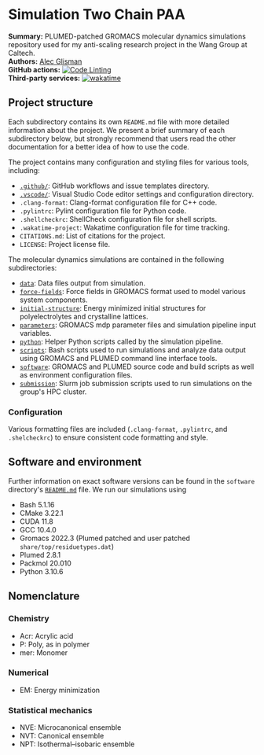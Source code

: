 # Simulation Two Chain PAA

**Summary:** PLUMED-patched GROMACS molecular dynamics simulations repository used for my anti-scaling research project in the Wang Group at Caltech.  
**Authors:** [Alec Glisman](https://github.com/alec-glisman)  
**GitHub actions:**
[![Code Linting](https://github.com/alec-glisman/Simulation-Two-Chain-PAA/actions/workflows/code-linting.yml/badge.svg)](https://github.com/alec-glisman/Simulation-Two-Chain-PAA/actions/workflows/code-linting.yml)  
**Third-party services:**
[![wakatime](https://wakatime.com/badge/github/alec-glisman/gromacs.svg)](https://wakatime.com/badge/github/alec-glisman/gromacs)  

## Project structure

Each subdirectory contains its own `README.md` file with more detailed information about the project.
We present a brief summary of each subdirectory below, but strongly recommend that users read the other documentation for a better idea of how to use the code.

The project contains many configuration and styling files for various tools, including:

* [`.github/`](./.github/READ.md): GitHub workflows and issue templates directory.
* [`.vscode/`](./.vscode/README.md): Visual Studio Code editor settings and configuration directory.
* `.clang-format`: Clang-format configuration file for C++ code.
* `.pylintrc`: Pylint configuration file for Python code.
* `.shellcheckrc`: ShellCheck configuration file for shell scripts.
* `.wakatime-project`: Wakatime configuration file for time tracking.
* `CITATIONS.md`: List of citations for the project.
* `LICENSE`: Project license file.

The molecular dynamics simulations are contained in the following subdirectories:

* [`data`](./data/README.md): Data files output from simulation.
* [`force-fields`](./force-field/README.md): Force fields in GROMACS format used to model various system components.
* [`initial-structure`](./intial-structure/README.md): Energy minimized initial structures for polyelectrolytes and crystalline lattices.
* [`parameters`](./parameters/README.md): GROMACS mdp parameter files and simulation pipeline input variables.
* [`python`](./python/README.md): Helper Python scripts called by the simulation pipeline.
* [`scripts`](./scripts/README.md): Bash scripts used to run simulations and analyze data output using GROMACS and PLUMED command line interface tools.
* [`software`](./software/README.md): GROMACS and PLUMED source code and build scripts as well as environment configuration files.
* [`submission`](./submission/README.md): Slurm job submission scripts used to run simulations on the group's HPC cluster.

### Configuration

Various formatting files are included (`.clang-format`, `.pylintrc`, and `.shelcheckrc`) to ensure consistent code formatting and style.

## Software and environment

Further information on exact software versions can be found in the `software` directory's [`README.md`](software/README.md) file.
We run our simulations using

* Bash 5.1.16
* CMake 3.22.1
* CUDA 11.8
* GCC 10.4.0
* Gromacs 2022.3 (Plumed patched and user patched `share/top/residuetypes.dat`)
* Plumed 2.8.1
* Packmol 20.010
* Python 3.10.6

## Nomenclature

### Chemistry

* Acr: Acrylic acid
* P: Poly, as in polymer
* mer: Monomer

### Numerical

* EM: Energy minimization

### Statistical mechanics

* NVE: Microcanonical ensemble
* NVT: Canonical ensemble
* NPT: Isothermal–isobaric ensemble
